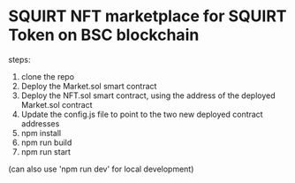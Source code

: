# SQUIRT NFT marketplace for SQUIRT Token on BSC blockchain

steps: 

1. clone the repo
2. Deploy the Market.sol smart contract
3. Deploy the NFT.sol smart contract, using the address of the deployed Market.sol contract
4. Update the config.js file to point to the two new deployed contract addresses
5. npm install
6. npm run build
7. npm run start

(can also use 'npm run dev' for local development)

